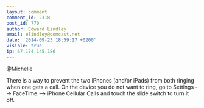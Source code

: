 ```yaml
---
layout: comment
comment_id: 2318
post_id: 770
author: Edward Lindley
email: elindley@comcast.net
date: '2014-09-23 18:59:17 +0200'
visible: true
ip: 67.174.145.186
---
```

@Michelle

There is a way to prevent the two iPhones (and/or iPads) from both ringing when one gets a call. On the device you do not want to ring, go to Settings --> FaceTime --> iPhone Cellular Calls and touch the slide switch to turn it off.
